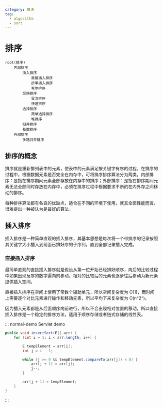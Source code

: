 ```yaml
---
category: 算法
tag: 
  - algorithm
  - sort
---
```


# 排序
```mindmap
root(排序)
    内部排序
        插入排序
            直接插入排序
            折半插入排序
            希尔排序
        交换排序
            冒泡排序
            快速排序
        选择排序
            简单选择排序
            堆排序
        归并排序
        基数排序
    外部排序
        多路归并排序
```

## 排序的概念
排序就是重新排列表中的元素，使表中的元素满足按关键字有序的过程。在排序的过程中，根据数据元素是否完全在内存中，可将排序排序算法分为两类，内部排序：是指在排序期间元素全部存放在内存中的排序；外部排序：是指在排序期间元素无法全部同时存放在内存中，必须在排序过程中根据要求不断的在内外存之间移动的排序。

每种排序算法都有各自的优缺点，适合在不同的环境下使用，就其全面性能而言，很难提出一种被认为是最好的算法。

## 插入排序
插入排序是一种简单直观的插入排序，其基本思想是每次将一个带排序的记录按照其关键字大小插入到前面已排好序的子序列，直到全部记录插入完成。

### 直接插入排序
最简单直观的直接插入排序就是假设从第一位开始已经排好顺序，向后的比较过程中如果出现反序的数字遍向前移动，相对的比较后的元素也逐步往后移动为新元素提供插入空间。

直接插入排序在空间上使用了常数个辅助单元，所以空间复杂度为 O(1)，而时间上需要逐个对比元素进行操作和移动元素，所以平均下来复杂度为 O(n^2^)。

因为插入元素都是从后面顺序向前进行，所以不会出现相对位置的移动，所以直接插入排序是一个稳定的排序方法，适用于顺序存储或者链式存储的线性表。

::: normal-demo Servlet demo
```java
public void insertSort(E[] arr) {
    for (int i = 1; i < arr.length; i++) {

        E tempElement = arr[i];
        int j = i - 1;

        while (j >= 0 && tempElement.compareTo(arr[j]) < 0) {
            arr[j + 1] = arr[j];
            j--;
        }

        arr[j + 1] = tempElement;
    }
}
```
:::